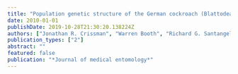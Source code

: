 ```yaml
---
title: "Population genetic structure of the German cockroach (Blattodea: Blattellidae) in apartment buildings"
date: 2010-01-01
publishDate: 2019-10-28T21:30:20.138224Z
authors: ["Jonathan R. Crissman", "Warren Booth", "Richard G. Santangelo", "Dmitry V. Mukha", "Edward L. Vargo", "Coby Schal"]
publication_types: ["2"]
abstract: ""
featured: false
publication: "*Journal of medical entomology*"
---
```


